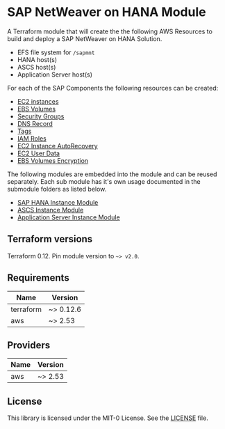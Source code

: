 # SAP NetWeaver on HANA Module

A Terraform module that will create the the following AWS Resources to build and deploy a SAP NetWeaver on HANA Solution.

* EFS file system for `/sapmnt`
* HANA host(s)
* ASCS host(s)
* Application Server host(s)

For each of the SAP Components the following resources can be created:

* [EC2 instances](https://www.terraform.io/docs/providers/aws/r/instance.html)
* [EBS Volumes](https://www.terraform.io/docs/providers/aws/r/ebs_volume.html)
* [Security Groups](https://www.terraform.io/docs/providers/aws/r/security_group.html)
* [DNS Record](https://www.terraform.io/docs/providers/aws/r/route53_record.html)
* [Tags](../_internal-modules/common/tagging)
* [IAM Roles](https://www.terraform.io/docs/providers/aws/r/iam_role.html)
* [EC2 Instance AutoRecovery](https://docs.aws.amazon.com/AWSEC2/latest/UserGuide/ec2-instance-recover.html)
* [EC2 User Data](https://docs.aws.amazon.com/AWSEC2/latest/UserGuide/user-data.html)
* [EBS Volumes Encryption](https://docs.aws.amazon.com/AWSEC2/latest/UserGuide/EBSEncryption.html)

The following modules are embedded into the module and can be reused separately. Each sub module has it's own usage documented in the submodule folders as listed below.

* [SAP HANA Instance Module](./modules/aws-sap-hana-host)
* [ASCS Instance Module](./modules/aws-sap-ascs-host)
* [Application Server Instance Module](./modules/aws-sap-app-host)


## Terraform versions

Terraform 0.12. Pin module version to `~> v2.0`. 

## Requirements

| Name | Version |
|------|---------|
| terraform | ~> 0.12.6 |
| aws | ~> 2.53 |

## Providers

| Name | Version |
|------|---------|
| aws | ~> 2.53 |


## License
This library is licensed under the MIT-0 License. See the [LICENSE](LICENSE) file.